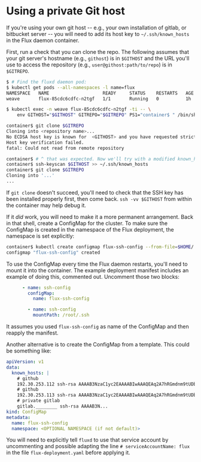 # Using a private Git host

If you're using your own git host -- e.g., your own installation of
gitlab, or bitbucket server -- you will need to add its host key to
`~/.ssh/known_hosts` in the Flux daemon container.

First, run a check that you can clone the repo. The following assumes
that your git server's hostname (e.g., `githost`) is in `$GITHOST` and
the URL you'll use to access the repository (e.g.,
`user@githost:path/to/repo`) is in `$GITREPO`.

```sh
$ # Find the fluxd daemon pod:
$ kubectl get pods --all-namespaces -l name=flux
NAMESPACE   NAME                    READY     STATUS    RESTARTS   AGE
weave       flux-85cdc6cdfc-n2tgf   1/1       Running   0          1h

$ kubectl exec -n weave flux-85cdc6cdfc-n2tgf -ti -- \
    env GITHOST="$GITHOST" GITREPO="$GITREPO" PS1="container$ " /bin/sh

container$ git clone $GITREPO
Cloning into <repository name>...
No ECDSA host key is known for  <GITHOST> and you have requested strict checking.
Host key verification failed.
fatal: Could not read from remote repository

container$ # ^ that was expected. Now we'll try with a modified known_hosts
container$ ssh-keyscan $GITHOST >> ~/.ssh/known_hosts
container$ git clone $GITREPO
Cloning into '...'
...
```

If `git clone` doesn't succeed, you'll need to check that the SSH key
has been installed properly first, then come back. `ssh -vv $GITHOST`
from within the container may help debug it.

If it _did_ work, you will need to make it a more permanent
arrangement. Back in that shell, create a ConfigMap for the cluster. To
make sure the ConfigMap is created in the namespace of the Flux
deployment, the namespace is set explicitly:

```sh
container$ kubectl create configmap flux-ssh-config --from-file=$HOME/.ssh/known_hosts -n $(cat /var/run/secrets/kubernetes.io/serviceaccount/namespace)
configmap "flux-ssh-config" created
```

To use the ConfigMap every time the Flux daemon restarts, you'll need
to mount it into the container. The example deployment manifest
includes an example of doing this, commented out. Uncomment those two blocks:

```yaml
      - name: ssh-config
        configMap:
          name: flux-ssh-config
```

```yaml
        - name: ssh-config
          mountPath: /root/.ssh
```

It assumes you used `flux-ssh-config` as name of the ConfigMap and then reapply the
manifest.

Another alternative is to create the ConfigMap from a template. This could be
something like:

```yaml
apiVersion: v1
data:
  known_hosts: |
    # github
    192.30.253.112 ssh-rsa AAAAB3NzaC1yc2EAAAABIwAAAQEAq2A7hRGmdnm9tUDbO9IDSwBK6TbQa+PXYPCPy6rbTrTtw7PHkccKrpp0yVhp5HdEIcKr6pLlVDBfOLX9QUsyCOV0wzfjIJNlGEYsdlLJizHhbn2mUjvSAHQqZETYP81eFzLQNnPHt4EVVUh7VfDESU84KezmD5QlWpXLmvU31/yMf+Se8xhHTvKSCZIFImWwoG6mbUoWf9nzpIoaSjB+weqqUUmpaaasXVal72J+UX2B+2RPW3RcT0eOzQgqlJL3RKrTJvdsjE3JEAvGq3lGHSZXy28G3skua2SmVi/w4yCE6gbODqnTWlg7+wC604ydGXA8VJiS5ap43JXiUFFAaQ==
    # github
    192.30.253.113 ssh-rsa AAAAB3NzaC1yc2EAAAABIwAAAQEAq2A7hRGmdnm9tUDbO9IDSwBK6TbQa+PXYPCPy6rbTrTtw7PHkccKrpp0yVhp5HdEIcKr6pLlVDBfOLX9QUsyCOV0wzfjIJNlGEYsdlLJizHhbn2mUjvSAHQqZETYP81eFzLQNnPHt4EVVUh7VfDESU84KezmD5QlWpXLmvU31/yMf+Se8xhHTvKSCZIFImWwoG6mbUoWf9nzpIoaSjB+weqqUUmpaaasXVal72J+UX2B+2RPW3RcT0eOzQgqlJL3RKrTJvdsjE3JEAvGq3lGHSZXy28G3skua2SmVi/w4yCE6gbODqnTWlg7+wC604ydGXA8VJiS5ap43JXiUFFAaQ==
    # private gitlab
    gitlab.________ ssh-rsa AAAAB3N...
kind: ConfigMap
metadata:
  name: flux-ssh-config
  namespace: <OPTIONAL NAMESPACE (if not default)>
```

You will need to explicitly tell `fluxd` to use that service account by
uncommenting and possible adapting the line `# serviceAccountName:
flux` in the file `flux-deployment.yaml` before applying it.

